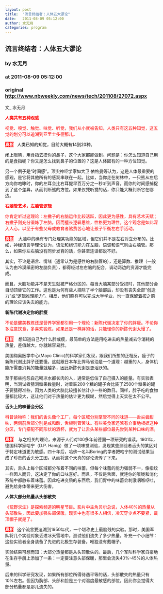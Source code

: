 ```yaml
---
layout: post
title:  "流言终结者：人体五大谬论"
date:   2011-08-09 05:12:00
author: 水无月
categories: program
---
```


## 流言终结者：人体五大谬论
### by 水无月
### at 2011-08-09 05:12:00
### original <http://www.nbweekly.com/news/tech/201108/27072.aspx>

<p>文_ 水无月</p>
<p><strong><span style="color:#ff0000">人类共有五种观感</span></strong></p>
<p><span style="color:#ff0000">视觉、嗅觉、触觉、味觉、听觉，我们从小就被告知，人类只有这五种知觉，这五觉的划分可以追溯到亚里士多德那儿。</span></p>
<p><span style="color:#000000"><strong><span style="color:#ffffff;background-color:#ff0000">真相</span></strong>   人类已知的知觉，目前大概有14到20种。</span></p>
<p>闭上眼睛，用食指去摸你的鼻子，这个大家都能做到。问题是：你怎么知道自己用的是食指呢？你又是怎么找到鼻子的位置的？这是人体固有的一种方位知觉。</p>
<p>另一个例子是“时间感”。顶尖神经学家如大卫·依格曼等认为，这是人体最重要的感观，是它将其他所有的感观串联在一起。比如，当你走在树林中，一只熊从左后方向你咆哮时，你的左耳会比右耳提早百万分之一秒听到声音，而你的时间感捕捉到了这个差异，从而判断熊的方位。如果仅凭听觉的话，你只能大概判断它在哪边。</p>
<p><strong><span style="color:#ff0000">右脑管艺术，左脑管逻辑</span></strong></p>
<p><span style="color:#ff0000">你肯定听过这理论：左撇子的右脑运作比较活跃，因此更为感性，具有艺术天赋；右撇子则充分锻炼了左脑，因而擅长逻辑思维，性格更为理性。这个观念是如此深入人心，以至于有些父母或教育者煞费苦心地让孩子平衡左右手活动。</span></p>
<p><strong><span style="color:#ffffff"><span style="background-color:#ff0000">真相</span></span></strong>    大脑中的确有专门处理某功能的区域，但它们并不是左右对立分布的。比如，神经语言学理论认为，语法和组词能力在左脑，语调和语气则由右脑管。那么，如果你左右脑没有同步发育的话，你甚至连话都说不好。</p>
<p>其实，不论是语言、情绪（通常认为是感性的右脑管的），还是算数、推理（一般认为由冷漠缜密的左脑负责），都得经过左右脑的配合，调动两边的资源才能完成。</p>
<p>而且，大脑功能并不是天生就被严格分区的。每当大脑某部分受损时，其他部分会自动顶替它的工作。这也是为何有些人摘除了半个脑部后，却没有丧失全部“创造力”或“逻辑推理能力”。相反，他们照样可以完成大学学业，也一直保留着按之前的理论应该失去的能力。</p>
<p><strong>新陈代谢决定你的胖瘦</strong></p>
<p><span style="color:#ff0000">不论是健美教练还是营养学家都引用一个理论：新陈代谢决定了你的胖瘦。不论你多注意饮食，多喜欢锻炼，如果还是一样胖的话，只能怪你的新陈代谢太慢了。</span></p>
<p><strong><span style="color:#ffffff"><span style="background-color:#ff0000">真相</span></span></strong>    想知道自己为什么胖或瘦，最简单的方法是用吃进去的热量减去你消耗的热量，差值越大，你就越容易胖。</p>
<p>美国梅奥医学中心(Mayo Clinic)的科学家们发现，跟我们所想的正相反，瘦子的新陈代谢比胖子还要慢。这就跟日本车比悍马省油是一个道理：越重的人，身体机能所需要消耗的能量就越多，因此新陈代谢是更活跃的。</p>
<p>至于那些抱怨自己喝凉水都长肉的人，通常是低估了自己摄入的能量。有实验表明，当测试者猜测糖果数量时，对着装200个糖的罐子会比装了2500个糖果的罐子要猜得准些，因为人类的大脑比较擅长估计小一些的数目。同样，胖子吃的食物量都比较大，这让他们对于热量的估计更为模糊，然后觉得上天实在太不公平。</p>
<p><strong>舌头上的味蕾会分区</strong></p>
<p><span style="color:#ff0000">科普读物称：我们的舌头像个工厂，每个区域分别掌管不同的味道——舌尖尝甜味，两侧前后部分别是咸和酸，舌根则管苦味。有些美食家还煞有介事地根据这种分区，专门搭配不同形状的酒杯，就为了让舌头某些部位最先尝到某种口味的酒。</span></p>
<p><strong><span style="color:#ffffff"><span style="background-color:#ff0000">真相</span></span></strong>    与之相关的理论，来源于人们对100多年前德国一项研究的误读。1901年，德国科学家哈宁（D.P. Hanig）做了一项味觉测验，发现某些测验者舌头的某区对于特定味道更为敏感。四十年后，哈佛一名叫Boring的学者把哈宁的测试结果当成了珍贵的舌头分工图，从而将这个天真的谬论流传了下来。</p>
<p>其实，舌头上每个区域都分布着不同的味蕾，但每个味蕾的能力强弱不一，像指纹一样因人而异，这决定了你的口味喜好。而且，不仅是舌面，就连你的喉咙和消化系统中都散布着味蕾。因此吃进变质的东西后，我们胃中的味蕾会刺激咽喉呕吐，避免给身体带来更大伤害。</p>
<p><strong>人体大部分热量从头部散失</strong></p>
<p><span style="color:#ff0000">《荒野求生》是探索频道的明星节目。影片中主角贝尔总说，人体40%的热量从头部散失，因此要加强头部保暖。现实中也有很多人相信，冷天穿少点不要紧，戴顶帽子就是了。</span></p>
<p><strong><span style="color:#ffffff"><span style="background-color:#ff0000">真相</span></span></strong>   这个流言要追溯到1950年代，一个堪称史上最脑残的实验。那时，美国军队将几个实验对象丢进冰天雪地中，测试他们流失了多少热量。补充一个小细节：这些实验者全身装备了先进的北极生存装备，唯独没有戴帽子。</p>
<p>实验结果可想而知：大部分热量都是从头顶散失的。最后，几个军队科学家自豪地在生存手册上添加了一条：一定要注意头部保暖，那里会流失40%-45%的人体热量。</p>
<p>后来的科学研究发现，如果所有部位所得待遇平等的话，头部散失的热量只有10%左右。但因为胸部、头部和脸是三个对温度最敏感的部位，因此你会觉得大部分热量都是那儿流失的。</p>